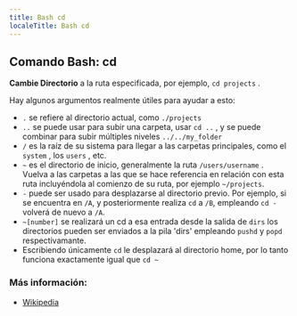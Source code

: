 ```yaml
---
title: Bash cd
localeTitle: Bash cd
---
```

## Comando Bash: cd

**Cambie Directorio** a la ruta especificada, por ejemplo, `cd projects` .

Hay algunos argumentos realmente útiles para ayudar a esto:

*   `.` se refiere al directorio actual, como `./projects`
*   `..` se puede usar para subir una carpeta, usar `cd ..` , y se puede combinar para subir múltiples niveles `../../my_folder`
*   `/` es la raíz de su sistema para llegar a las carpetas principales, como el `system` , los `users` , etc.
*   `~` es el directorio de inicio, generalmente la ruta `/users/username` . Vuelva a las carpetas a las que se hace referencia en relación con esta ruta incluyéndola al comienzo de su ruta, por ejemplo `~/projects`.
*   `-` puede ser usado para desplazarse al directorio previo. Por ejemplo, si se encuentra en `/A`, y posteriormente realiza `cd` a `/B`, empleando `cd -` volverá de nuevo a `/A`.
* `~[number]` se realizará un cd a esa entrada desde la salida de `dirs` los directorios pueden ser enviados a la pila 'dirs' empleando `pushd` y `popd` respectivamante.
* Escribiendo únicamente `cd` le desplazará al directorio home, por lo tanto funciona exactamente igual que `cd ~`

### Más información:

*   [Wikipedia](https://en.wikipedia.org/wiki/Cd_(command))
